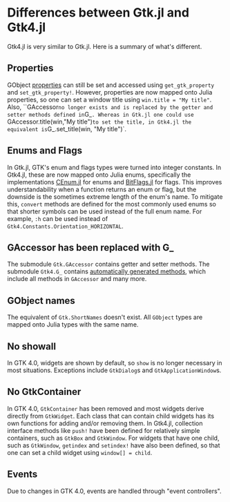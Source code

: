 # Differences between Gtk.jl and Gtk4.jl

Gtk4.jl is very similar to Gtk.jl. Here is a summary of what's different.

## Properties

GObject [properties](manual/properties.md) can still be set and accessed using `get_gtk_property` and `set_gtk_property!`. However, properties are now mapped onto Julia properties, so one can set a window title using `win.title = "My title"`. Also, ``GAccessor` no longer exists and is replaced by the getter and setter methods defined in `G_`. Whereas in Gtk.jl one could use `GAccessor.title(win,"My title")` to set the title, in Gtk4.jl the equivalent is `G_.set_title(win, "My title")`.

## Enums and Flags

In Gtk.jl, GTK's enum and flags types were turned into integer constants. In Gtk4.jl, these are now mapped onto Julia enums, specifically the implementations [CEnum.jl](https://github.com/JuliaInterop/CEnum.jl) for enums and [BitFlags.jl](https://github.com/jmert/BitFlags.jl) for flags. This improves understandability when a function returns an enum or flag, but the downside is the sometimes extreme length of the enum's name. To mitigate this, `convert` methods are defined for the most commonly used enums so that shorter symbols can be used instead of the full enum name. For example, `:h` can be used instead of `Gtk4.Constants.Orientation_HORIZONTAL`.

## GAccessor has been replaced with G_

The submodule `Gtk.GAccessor` contains getter and setter methods. The submodule `Gtk4.G_` contains [automatically generated methods](manual/methods.md), which include all methods in `GAccessor` and many more.

## GObject names

The equivalent of `Gtk.ShortNames` doesn't exist. All `GObject` types are mapped onto Julia types with the same name.

## No showall

In GTK 4.0, widgets are shown by default, so `show` is no longer necessary in most situations. Exceptions include `GtkDialog`s and `GtkApplicationWindow`s.

## No GtkContainer

In GTK 4.0, `GtkContainer` has been removed and most widgets derive directly from `GtkWidget`. Each class that can contain child widgets has its own functions for adding and/or removing them. In Gtk4.jl, collection interface methods like `push!` have been defined for relatively simple containers, such as `GtkBox` and `GtkWindow`. For widgets that have one child, such as `GtkWindow`, `getindex` and `setindex!` have also been defined, so that one can set a child widget using `window[] = child`.

## Events

Due to changes in GTK 4.0, events are handled through "event controllers".
